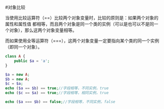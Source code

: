 #对象比较

当使用比较运算符（==）比较两个对象变量时，比较的原则是：如果两个对象的属性和属性值 都相等，而且两个对象是同一个类的实例（可以是也可以不是同一个对象），那么这两个对象变量相等。

而如果使用全等运算符（===），这两个对象变量一定要指向某个类的同一个实例（即同一个对象）。

```php
class A {
    public $a = 'a';
}

$a = new A;
$b = new A;
$c = $a;
echo ($a == $b) == true;//字段相等，不同实例，true
echo ($c == $a) == true;//字段相等，相同实例，true

echo ($a === $b) == false;//字段相等，不同实例，false
```

